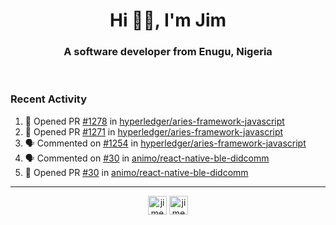 <h1 align="center">Hi 👋🏾, I'm Jim</h1>
<h3 align="center">A software developer from Enugu, Nigeria</h3>
<br/>
<!-- https://github.com/rahuldkjain/github-profile-readme-generator --!>

<!--  <p align="left"><img src="https://github-readme-stats.vercel.app/api?username=rapaktech&show_icons=true&count_private=true&" alt="rapaktech" /></p> --!>

<!--
Github language stats
<p align="left"><img src="https://github-readme-stats.vercel.app/api/top-langs/?username=rapaktech&layout=compact" alt="rapaktech" /><p>
-->

<!-- Codestats language stats -->
<!-- <p align="left"><img src="https://codestats-readme.vercel.app/api/top-langs/?username=rapaktech&layout=compact&language_count=12" alt="rapaktech" /><p>    --!>
  
<h3>Recent Activity</h3>

<!--START_SECTION:activity-->
1. 💪 Opened PR [#1278](https://github.com/hyperledger/aries-framework-javascript/pull/1278) in [hyperledger/aries-framework-javascript](https://github.com/hyperledger/aries-framework-javascript)
2. 💪 Opened PR [#1271](https://github.com/hyperledger/aries-framework-javascript/pull/1271) in [hyperledger/aries-framework-javascript](https://github.com/hyperledger/aries-framework-javascript)
3. 🗣 Commented on [#1254](https://github.com/hyperledger/aries-framework-javascript/issues/1254) in [hyperledger/aries-framework-javascript](https://github.com/hyperledger/aries-framework-javascript)
4. 🗣 Commented on [#30](https://github.com/animo/react-native-ble-didcomm/issues/30) in [animo/react-native-ble-didcomm](https://github.com/animo/react-native-ble-didcomm)
5. 💪 Opened PR [#30](https://github.com/animo/react-native-ble-didcomm/pull/30) in [animo/react-native-ble-didcomm](https://github.com/animo/react-native-ble-didcomm)
<!--END_SECTION:activity-->

---

<p align="center">
<a href="https://twitter.com/jimezesinachi" target="blank"><img align="center" src="https://cdn.jsdelivr.net/npm/simple-icons@3.0.1/icons/twitter.svg" alt="jimezesinachi" height="30" width="30" /></a>
<a href="https://linkedin.com/in/jimezesinachi" target="blank"><img align="center" src="https://cdn.jsdelivr.net/npm/simple-icons@3.0.1/icons/linkedin.svg" alt="jimezesinachi" height="30" width="30" /></a>
</p>
